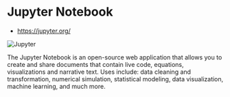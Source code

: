 # Jupyter Notebook

* https://jupyter.org/

![Jupyter](https://jupyter.org/assets/nav_logo.svg)

The Jupyter Notebook is an open-source web application that allows you to create and share documents that contain live code, equations, visualizations and narrative text. Uses include: data cleaning and transformation, numerical simulation, statistical modeling, data visualization, machine learning, and much more.

